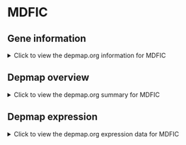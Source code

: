 <h1>MDFIC</h1>

<h2>Gene information</h2>
<details>
  <summary>Click to view the depmap.org information for MDFIC</summary>
  <iframe src="https://depmap.org/portal/gene/MDFIC?tab=about" style="border:none;width:100%;height:800px"></iframe>
</details>

<h2>Depmap overview</h2>
<details>
  <summary>Click to view the depmap.org summary for MDFIC</summary>
  <iframe src="https://depmap.org/portal/gene/MDFIC?tab=overview" style="border:none;width:100%;height:800px"></iframe>
</details>

<h2>Depmap expression</h2>
<details>
  <summary>Click to view the depmap.org expression data for MDFIC</summary>
  <iframe src="https://depmap.org/portal/gene/MDFIC?tab=characterization" style="border:none;width:100%;height:800px"></iframe>
</details>


<!--
<h2>Reactome Pathway diagram</h2>
PNAME
-->


